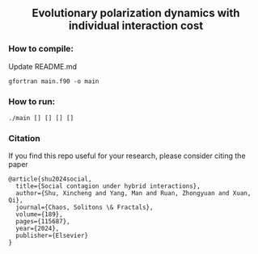 <h2 align="center">
Evolutionary polarization dynamics with individual interaction cost
</h2>


### How to compile:

Update README.md

```shell
gfortran main.f90 -o main
```

### How to run:
```shell
./main [] [] [] []
```

### Citation
If you find this repo useful for your research, please consider citing the paper
```
@article{shu2024social,
  title={Social contagion under hybrid interactions},
  author={Shu, Xincheng and Yang, Man and Ruan, Zhongyuan and Xuan, Qi},
  journal={Chaos, Solitons \& Fractals},
  volume={189},
  pages={115687},
  year={2024},
  publisher={Elsevier}
}
```
